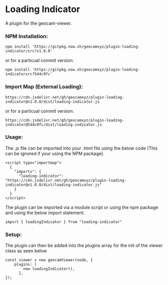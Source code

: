 # Loading Indicator
A plugin for the geocam-viewer.
### NPM Installation:
```
npm install 'https://gitpkg.now.sh/geocamxyz/plugin-loading-indicator/src?v1.0.0'
```
or for a particual commit version:
```
npm install 'https://gitpkg.now.sh/geocamxyz/plugin-loading-indicatorsrc?544c9fc'
```
### Import Map (External Loading):
```
https://cdn.jsdelivr.net/gh/geocamxyz/plugin-loading-indicator@v1.0.0/dist/loading-indicator.js
```
or for a particual commit version:
```
https://cdn.jsdelivr.net/gh/geocamxyz/plugin-loading-indicator@544c9fc/dist/loading-indicator.js
```
### Usage:
The .js file can be imported into your .html file using the below code (This can be ignored if your using the NPM package).
```
<script type="importmap">
  {
    "imports": {
      "loading-indicator": "https://cdn.jsdelivr.net/gh/geocamxyz/plugin-loading-indicator@v1.0.0/dist/loading-indicator.js"
    }
  }
</script>
```
The plugin can be imported via a module script or using the npm package and using the below import statement.
```
import { loadingIndicator } from "loading-indicator"
```
### Setup:
The plugin can then be added into the plugins array for the init of the viewer class as seen below
```
const viewer = new geocamViewer(node, {
	plugins: [
        new loadingIndicator(),
      ],
});
```